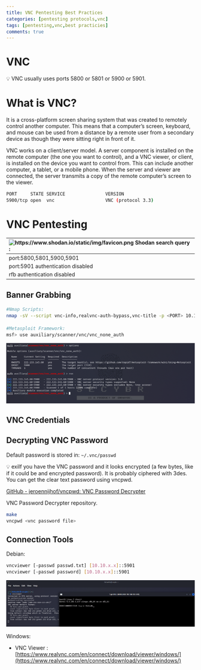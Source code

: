 ```yaml
---
title: VNC Pentesting Best Practices
categories: [pentesting protocols,vnc]
tags: [pentesting,vnc,best practicies]
comments: true
---
```

# VNC

<aside>
💡 VNC usually uses ports 5800 or 5801 or 5900 or 5901.

</aside>

# What is VNC?

It is a cross-platform screen sharing system that was created to remotely control another computer. This means that a computer’s screen, keyboard, and mouse can be used from a distance by a remote user from a secondary device as though they were sitting right in front of it.

VNC works on a client/server model. A server component is installed on the remote computer (the one you want to control), and a VNC viewer, or client, is installed on the device you want to control from. This can include another computer, a tablet, or a mobile phone. When the server and viewer are connected, the server transmits a copy of the remote computer’s screen to the viewer.

```bash
PORT     STATE SERVICE               VERSION
5900/tcp open  vnc                   VNC (protocol 3.3)
```

# VNC Pentesting

| <img src="https://www.shodan.io/static/img/favicon.png" alt="https://www.shodan.io/static/img/favicon.png" width="20px" /> Shodan search query : |
|:-----------------------------|
| port:5800,5801,5900,5901 |
| port:5901 authentication disabled |
| rfb authentication disabled |

## Banner Grabbing

```bash
#Nmap Scripts:
nmap -sV --script vnc-info,realvnc-auth-bypass,vnc-title -p <PORT> 10.10.x.x

#Metasploit Framework:
msf> use auxiliary/scanner/vnc/vnc_none_auth
```

![Untitled](/assets/img/pitcures/vnc/vnc.png)

## VNC Credentials

## Decrypting VNC Password

Default password is stored in: `~/.vnc/passwd`

<aside>
💡 exiIf you have the VNC password and it looks encrypted (a few bytes, like if it could be and encrypted password). It is probably ciphered with 3des. You can get the clear text password using vncpwd.

</aside>

[GitHub - jeroennijhof/vncpwd: VNC Password Decrypter](https://github.com/jeroennijhof/vncpwd)

VNC Password Decrypter repository.

```bash
make
vncpwd <vnc password file>
```

## Connection Tools

Debian:

```bash
vncviewer [-passwd passwd.txt] [10.10.x.x]::5901
vncviewer [-passwd password] [10.10.x.x]::5901
```

![Untitled](/assets/img/pitcures/vnc/vnc1.png)

Windows:

- VNC Viewer : [https://www.realvnc.com/en/connect/download/viewer/windows/](https://www.realvnc.com/en/connect/download/viewer/windows/)